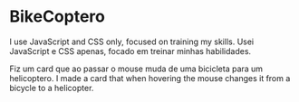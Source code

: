# BikeCoptero
I use JavaScript and CSS only, focused on training my skills.
Usei JavaScript e CSS apenas, focado em treinar minhas habilidades.

Fiz um card que ao passar o mouse muda de uma bicicleta para um helicoptero.
I made a card that when hovering the mouse changes it from a bicycle to a helicopter.
